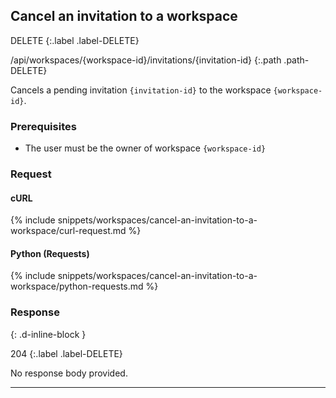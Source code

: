 ## Cancel an invitation to a workspace

DELETE
{:.label .label-DELETE}

/api/workspaces/{workspace-id}/invitations/{invitation-id}
{:.path .path-DELETE}

Cancels a pending invitation `{invitation-id}` to the workspace `{workspace-id}`.

### Prerequisites

- The user must be the owner of workspace `{workspace-id}`

### Request

#### cURL

{% include snippets/workspaces/cancel-an-invitation-to-a-workspace/curl-request.md %}

#### Python (Requests)

{% include snippets/workspaces/cancel-an-invitation-to-a-workspace/python-requests.md %}

### Response
{: .d-inline-block }

204
{:.label .label-DELETE}

No response body provided.

---
